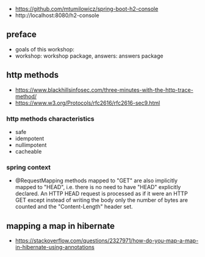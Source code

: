 * https://github.com/mtumilowicz/spring-boot-h2-console
* http://localhost:8080/h2-console

## preface
* goals of this workshop:
* workshop: workshop package, answers: answers package

## http methods
* https://www.blackhillsinfosec.com/three-minutes-with-the-http-trace-method/
* https://www.w3.org/Protocols/rfc2616/rfc2616-sec9.html

### http methods characteristics
* safe
* idempotent
* nullimpotent
* cacheable

### spring context
* @RequestMapping methods mapped to "GET" are also implicitly mapped to "HEAD", i.e. there is no need to have "HEAD" 
explicitly declared. An HTTP HEAD request is processed as if it were an HTTP GET except instead of writing the body 
only the number of bytes are counted and the "Content-Length" header set.

## mapping a map in hibernate
* https://stackoverflow.com/questions/2327971/how-do-you-map-a-map-in-hibernate-using-annotations